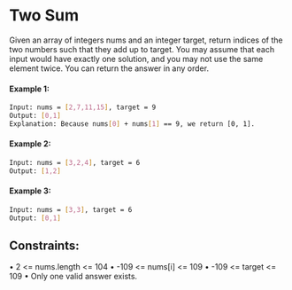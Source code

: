 # Two Sum
Given an array of integers nums and an integer target, return indices of the two numbers such that they add up to target.
You may assume that each input would have exactly one solution, and you may not use the same element twice.
You can return the answer in any order.

#### Example 1:
```sh
Input: nums = [2,7,11,15], target = 9
Output: [0,1]
Explanation: Because nums[0] + nums[1] == 9, we return [0, 1].
```
#### Example 2:
```sh
Input: nums = [3,2,4], target = 6
Output: [1,2]
```
#### Example 3:
```sh
Input: nums = [3,3], target = 6
Output: [0,1]
```

## Constraints:
•	2 <= nums.length <= 104
•	-109 <= nums[i] <= 109
•	-109 <= target <= 109
•	Only one valid answer exists.

